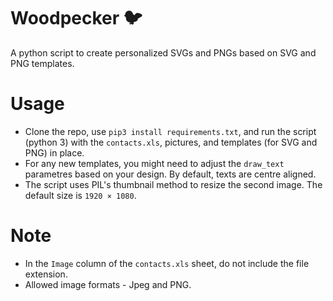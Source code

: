 # Woodpecker 🐦
A python script to create personalized SVGs and PNGs based on SVG and PNG templates.

# Usage
- Clone the repo, use `pip3 install requirements.txt`, and run the script (python 3) with the `contacts.xls`, pictures, and templates (for SVG and PNG) in place.
- For any new templates, you might need to adjust the `draw_text` parametres based on your design. By default, texts are centre aligned.
- The script uses PIL's thumbnail method to resize the second image. The default size is `1920 × 1080`.

# Note
- In the `Image` column of the `contacts.xls` sheet, do not include the file extension.
- Allowed image formats - Jpeg and PNG.